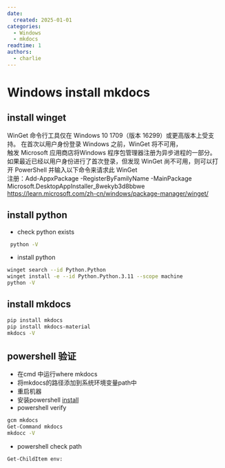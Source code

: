 ```yaml
---
date:
  created: 2025-01-01
categories:
  - Windows
  - mkdocs
readtime: 1
authors:
  - charlie
---
```

# Windows install mkdocs
## install winget
WinGet 命令行工具仅在 Windows 10 1709（版本 16299）或更高版本上受支持。 在首次以用户身份登录 Windows 之前，WinGet 将不可用，  
触发 Microsoft 应用商店将Windows 程序包管理器注册为异步进程的一部分。   
如果最近已经以用户身份进行了首次登录，但发现 WinGet 尚不可用，则可以打开 PowerShell 并输入以下命令来请求此 WinGet   
注册：Add-AppxPackage -RegisterByFamilyName -MainPackage Microsoft.DesktopAppInstaller_8wekyb3d8bbwe  
<https://learn.microsoft.com/zh-cn/windows/package-manager/winget/>

## install python
- check python exists
```bash
 python -V
```

- install python
```bash
winget search --id Python.Python
winget install -e --id Python.Python.3.11 --scope machine
python -V
```

## install mkdocs
```bash
pip install mkdocs
pip install mkdocs-material
mkdocs -V
```
## powershell 验证
- 在cmd 中运行where mkdocs
- 将mkdocs的路径添加到系统环境变量path中
- 重启机器
- 安装powershell
[install](https://learn.microsoft.com/zh-cn/powershell/scripting/install/installing-powershell-on-windows?view=powershell-7.4)
- powershell verify
```bash
gcm mkdocs 
Get-Command mkdocs
mkdocc -V
```

- powershell check path
```bash
Get-ChildItem env: 
```


